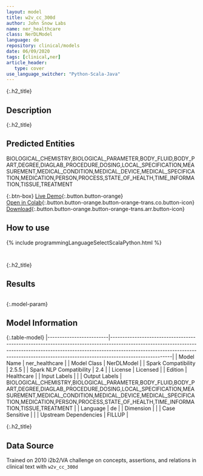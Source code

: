```yaml
---
layout: model
title: w2v_cc_300d
author: John Snow Labs
name: ner_healthcare
class: NerDLModel
language: de
repository: clinical/models
date: 06/09/2020
tags: [clinical,ner]
article_header:
   type: cover
use_language_switcher: "Python-Scala-Java"
---
```


{:.h2_title}
## Description 


 {:.h2_title}
## Predicted Entities
BIOLOGICAL_CHEMISTRY,BIOLOGICAL_PARAMETER,BODY_FLUID,BODY_PART,DEGREE,DIAGLAB_PROCEDURE,DOSING,LOCAL_SPECIFICATION,MEASUREMENT,MEDICAL_CONDITION,MEDICAL_DEVICE,MEDICAL_SPECIFICATION,MEDICATION,PERSON,PROCESS,STATE_OF_HEALTH,TIME_INFORMATION,TISSUE,TREATMENT 

{:.btn-box}
[Live Demo](https://demo.johnsnowlabs.com/healthcare/NER_HEALTHCARE_DE/){:.button.button-orange}<br/>[Open in Colab](https://colab.research.google.com/github/JohnSnowLabs/spark-nlp-workshop/blob/master/tutorials/Certification_Trainings/Healthcare/14.German_Healthcare_Models.ipynb){:.button.button-orange.button-orange-trans.co.button-icon}<br/>[Download](https://s3.amazonaws.com/auxdata.johnsnowlabs.com/clinical/models/ner_healthcare_de_2.5.5_2.4_1599433028253.zip){:.button.button-orange.button-orange-trans.arr.button-icon}<br/>

## How to use 
<div class="tabs-box" markdown="1">

{% include programmingLanguageSelectScalaPython.html %}

```python

```

```scala

```
</div>

{:.h2_title}
## Results
```bash

```

{:.model-param}
## Model Information

{:.table-model}
|-------------------------|-------------------------------------------------------------------------------------------------------------------------------------------------------------------------------------------------------------------------------------------------------------------|
| Model Name              | ner_healthcare                                                                                                                                                                                                                                                    |
| Model Class             | NerDLModel                                                                                                                                                                                                                                                        |
| Spark Compatibility     | 2.5.5                                                                                                                                                                                                                                                             |
| Spark NLP Compatibility | 2.4                                                                                                                                                                                                                                                               |
| License                 | Licensed                                                                                                                                                                                                                                                          |
| Edition                 | Healthcare                                                                                                                                                                                                                                                        |
| Input Labels            |                                                                                                                                                                                                                                                                   |
| Output Labels           | BIOLOGICAL_CHEMISTRY,BIOLOGICAL_PARAMETER,BODY_FLUID,BODY_PART,DEGREE,DIAGLAB_PROCEDURE,DOSING,LOCAL_SPECIFICATION,MEASUREMENT,MEDICAL_CONDITION,MEDICAL_DEVICE,MEDICAL_SPECIFICATION,MEDICATION,PERSON,PROCESS,STATE_OF_HEALTH,TIME_INFORMATION,TISSUE,TREATMENT |
| Language                | de                                                                                                                                                                                                                                                                |
| Dimension               |                                                                                                                                                                                                                                                                   |
| Case Sensitive          |                                                                                                                                                                                                                                                                   |
| Upstream Dependencies   | FILLUP                                                                                                                                                                                                                                                            |




{:.h2_title}
## Data Source

Trained on 2010 i2b2/VA challenge on concepts, assertions, and relations in clinical text with `w2v_cc_300d`

